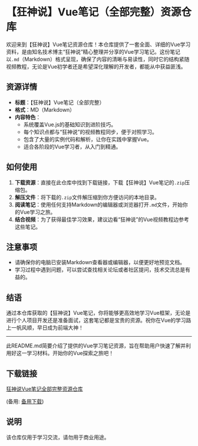# 【狂神说】Vue笔记（全部完整）资源仓库

欢迎来到【狂神说】Vue笔记资源仓库！本仓库提供了一套全面、详细的Vue学习资料，是由知名技术博主“狂神说”精心整理并分享的Vue学习笔记。这份笔记以`.md`（Markdown）格式呈现，确保了内容的清晰与易读性，同时它的结构紧随视频教程，无论是Vue初学者还是希望深化理解的开发者，都能从中获益匪浅。

## 资源详情

- **标题**：【狂神说】Vue笔记（全部完整）
- **格式**：MD（Markdown）
- **内容特色**：
  - 系统覆盖Vue.js的基础知识到进阶技巧。
  - 每个知识点都与“狂神说”的视频教程同步，便于对照学习。
  - 包含了大量的实例代码和解析，让你在实践中掌握Vue。
  - 适合各阶段的Vue学习者，从入门到精通。

## 如何使用

1. **下载资源**：直接在此仓库中找到下载链接，下载【狂神说】Vue笔记的`.zip`压缩包。
2. **解压文件**：将下载的`.zip`文件解压缩到你方便访问的本地目录。
3. **阅读笔记**：使用任何支持Markdown的编辑器或浏览器打开`.md`文件，开始你的Vue学习之旅。
4. **结合视频**：为了获得最佳学习效果，建议边看“狂神说”的Vue视频教程边参考这些笔记。

## 注意事项

- 请确保你的电脑已安装Markdown查看器或编辑器，以便更好地预览文档。
- 学习过程中遇到问题，可以尝试查找相关论坛或者社区提问，技术交流总是有益的。

## 结语

通过本仓库获取的【狂神说】Vue笔记，你将能够更高效地学习Vue框架，无论是进行个人项目开发还是准备面试，这套笔记都是宝贵的资源。祝你在Vue的学习路上一帆风顺，早日成为前端大神！

---

此README.md简要介绍了提供的Vue学习笔记资源，旨在帮助用户快速了解并利用好这一学习材料。开始你的Vue探索之旅吧！

## 下载链接
[狂神说Vue笔记全部完整资源仓库](https://pan.quark.cn/s/82945e9a2e37) 

(备用: [备用下载](https://pan.baidu.com/s/1Vm0O30hYQ1fyRGByZ20e1w?pwd=1234))

## 说明

该仓库仅用于学习交流，请勿用于商业用途。
